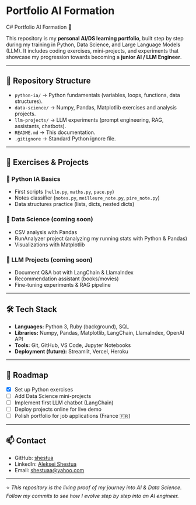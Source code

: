 # Portfolio AI Formation

C# Portfolio AI Formation 🚀

This repository is my **personal AI/DS learning portfolio**, built step by step during my training in Python, Data Science, and Large Language Models (LLM).
It includes coding exercises, mini-projects, and experiments that showcase my progression towards becoming a **junior AI / LLM Engineer**.

---

## 📂 Repository Structure

- `python-ia/` → Python fundamentals (variables, loops, functions, data structures).
- `data-science/` → Numpy, Pandas, Matplotlib exercises and analysis projects.
- `llm-projects/` → LLM experiments (prompt engineering, RAG, assistants, chatbots).
- `README.md` → This documentation.
- `.gitignore` → Standard Python ignore file.

---

## 📝 Exercises & Projects

### 🔹 Python IA Basics
- First scripts (`hello.py`, `maths.py`, `pace.py`)
- Notes classifier (`notes.py`, `meilleure_note.py`, `pire_note.py`)
- Data structures practice (lists, dicts, nested dicts)

### 🔹 Data Science (coming soon)
- CSV analysis with Pandas
- RunAnalyzer project (analyzing my running stats with Python & Pandas)
- Visualizations with Matplotlib

### 🔹 LLM Projects (coming soon)
- Document Q&A bot with LangChain & LlamaIndex
- Recommendation assistant (books/movies)
- Fine-tuning experiments & RAG pipeline

---

## 🛠️ Tech Stack

- **Languages:** Python 3, Ruby (background), SQL
- **Libraries:** Numpy, Pandas, Matplotlib, LangChain, LlamaIndex, OpenAI API
- **Tools:** Git, GitHub, VS Code, Jupyter Notebooks
- **Deployment (future):** Streamlit, Vercel, Heroku

---

## 🚀 Roadmap

- [x] Set up Python exercises
- [ ] Add Data Science mini-projects
- [ ] Implement first LLM chatbot (LangChain)
- [ ] Deploy projects online for live demo
- [ ] Polish portfolio for job applications (France 🇫🇷)

---

## 📫 Contact

- GitHub: [shestua](https://github.com/shestua)
- LinkedIn: [Aleksei Shestua](https://www.linkedin.com/in/aleksei-shestua/)
- Email: shestuaa@yahoo.com

---

⭐️ *This repository is the living proof of my journey into AI & Data Science. Follow my commits to see how I evolve step by step into an AI engineer.*
